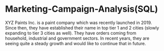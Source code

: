 # Marketing-Campaign-Analysis(SQL)

XYZ Paints Inc. is a paint company which was recently launched in 2019. Since then, they have established their name in top tier 1 and 2 cities (slowly expanding to tier 3 cities as well). 
They have orders coming from household, industrial and government sectors. In recent years, they are seeing quite a steady growth and would like to continue that in future. 
